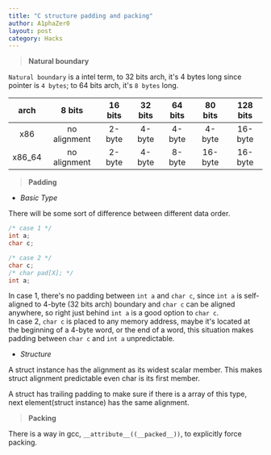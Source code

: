 ```yaml
---
title: "C structure padding and packing"
author: A1phaZer0
layout: post
category: Hacks
---
```

>**Natural boundary**  

`Natural boundary` is a intel term, to 32 bits arch, it's 4 bytes long since pointer is `4 bytes`; to 64 bits arch, it's `8 bytes` long.  

| arch | 8 bits       | 16 bits | 32 bits | 64 bits | 80 bits | 128 bits |
|:----:|:------------:|:-------:|:-------:|:-------:|:-------:|:--------:|
| x86  |no alignment|2-byte|4-byte|4-byte|4-byte|16-byte|
|x86_64|no alignment|2-byte|4-byte|8-byte|16-byte|16-byte|


>**Padding**  

* _Basic Type_  

There will be some sort of difference between different data order.  
```cpp
/* case 1 */
int a;
char c;

/* case 2 */
char c;
/* char pad[X]; */
int a;
```
In case 1, there's no padding between `int a` and `char c`, since `int a` is self-aligned to 4-byte (32 bits arch) boundary and `char c` can be aligned anywhere, so right just behind `int a` is a good option to `char c`.  
In case 2, `char c` is placed to any memory address, maybe it's located at the beginning of a 4-byte word, or the end of a word, this situation makes padding between `char c` and `int a` unpredictable.  

* _Structure_  

A struct instance has the alignment as its widest scalar member. This makes struct alignment predictable even char is its first member.  

A struct has trailing padding to make sure if there is a array of this type, next element(struct instance) has the same alignment.  

>**Packing**  

There is a way in gcc, `__attribute__((__packed__))`, to explicitly force packing.  
